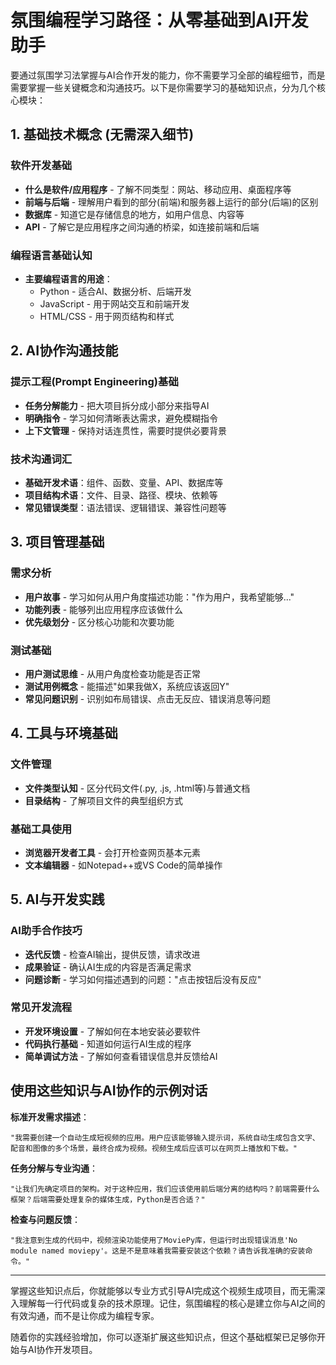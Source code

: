 # 氛围编程学习路径：从零基础到AI开发助手

要通过氛围学习法掌握与AI合作开发的能力，你不需要学习全部的编程细节，而是需要掌握一些关键概念和沟通技巧。以下是你需要学习的基础知识点，分为几个核心模块：

## 1. 基础技术概念 (无需深入细节)

### 软件开发基础
- **什么是软件/应用程序** - 了解不同类型：网站、移动应用、桌面程序等
- **前端与后端** - 理解用户看到的部分(前端)和服务器上运行的部分(后端)的区别
- **数据库** - 知道它是存储信息的地方，如用户信息、内容等
- **API** - 了解它是应用程序之间沟通的桥梁，如连接前端和后端

### 编程语言基础认知
- **主要编程语言的用途**：
  - Python - 适合AI、数据分析、后端开发
  - JavaScript - 用于网站交互和前端开发
  - HTML/CSS - 用于网页结构和样式

## 2. AI协作沟通技能

### 提示工程(Prompt Engineering)基础
- **任务分解能力** - 把大项目拆分成小部分来指导AI
- **明确指令** - 学习如何清晰表达需求，避免模糊指令
- **上下文管理** - 保持对话连贯性，需要时提供必要背景

### 技术沟通词汇
- **基础开发术语**：组件、函数、变量、API、数据库等
- **项目结构术语**：文件、目录、路径、模块、依赖等
- **常见错误类型**：语法错误、逻辑错误、兼容性问题等

## 3. 项目管理基础

### 需求分析
- **用户故事** - 学习如何从用户角度描述功能："作为用户，我希望能够..."
- **功能列表** - 能够列出应用程序应该做什么
- **优先级划分** - 区分核心功能和次要功能

### 测试基础
- **用户测试思维** - 从用户角度检查功能是否正常
- **测试用例概念** - 能描述"如果我做X，系统应该返回Y"
- **常见问题识别** - 识别如布局错误、点击无反应、错误消息等问题

## 4. 工具与环境基础

### 文件管理
- **文件类型认知** - 区分代码文件(.py, .js, .html等)与普通文档
- **目录结构** - 了解项目文件的典型组织方式

### 基础工具使用
- **浏览器开发者工具** - 会打开检查网页基本元素
- **文本编辑器** - 如Notepad++或VS Code的简单操作

## 5. AI与开发实践

### AI助手合作技巧
- **迭代反馈** - 检查AI输出，提供反馈，请求改进
- **成果验证** - 确认AI生成的内容是否满足需求
- **问题诊断** - 学习如何描述遇到的问题："点击按钮后没有反应"

### 常见开发流程
- **开发环境设置** - 了解如何在本地安装必要软件
- **代码执行基础** - 知道如何运行AI生成的程序
- **简单调试方法** - 了解如何查看错误信息并反馈给AI

## 使用这些知识与AI协作的示例对话

**标准开发需求描述**：
```
"我需要创建一个自动生成短视频的应用。用户应该能够输入提示词，系统自动生成包含文字、配音和图像的多个场景，最终合成为视频。视频生成后应该可以在网页上播放和下载。"
```

**任务分解与专业沟通**：
```
"让我们先确定项目的架构。对于这种应用，我们应该使用前后端分离的结构吗？前端需要什么框架？后端需要处理复杂的媒体生成，Python是否合适？"
```

**检查与问题反馈**：
```
"我注意到生成的代码中，视频渲染功能使用了MoviePy库，但运行时出现错误消息'No module named moviepy'。这是不是意味着我需要安装这个依赖？请告诉我准确的安装命令。"
```

---

掌握这些知识点后，你就能够以专业方式引导AI完成这个视频生成项目，而无需深入理解每一行代码或复杂的技术原理。记住，氛围编程的核心是建立你与AI之间的有效沟通，而不是让你成为编程专家。

随着你的实践经验增加，你可以逐渐扩展这些知识点，但这个基础框架已足够你开始与AI协作开发项目。